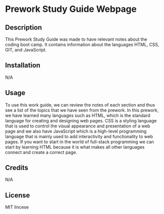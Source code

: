 # Prework Study Guide Webpage

## Description
This Prework Study Guide was made to have relevant notes about the coding boot camp. It contains information about the languages HTML, CSS, GIT, and JavaScript.


## Installation

N/A

## Usage

To use this work guide, we can review the notes of each section and thus see a list of the topics that we have seen from the prework. In this prework, we have learned many languages such as HTML, which is the standard language for creating and designing web pages.
CSS is a styling language that is used to control the visual appearance and presentation of a web page and we also have JavaScript which is a high-level programming language that is mainly used to add interactivity and functionality to web pages. If you want to start in the world of full-stack programming we can start by learning HTML because it is what makes all other languages connect and create a correct page.

## Credits

N/A

## License

MIT lincese

